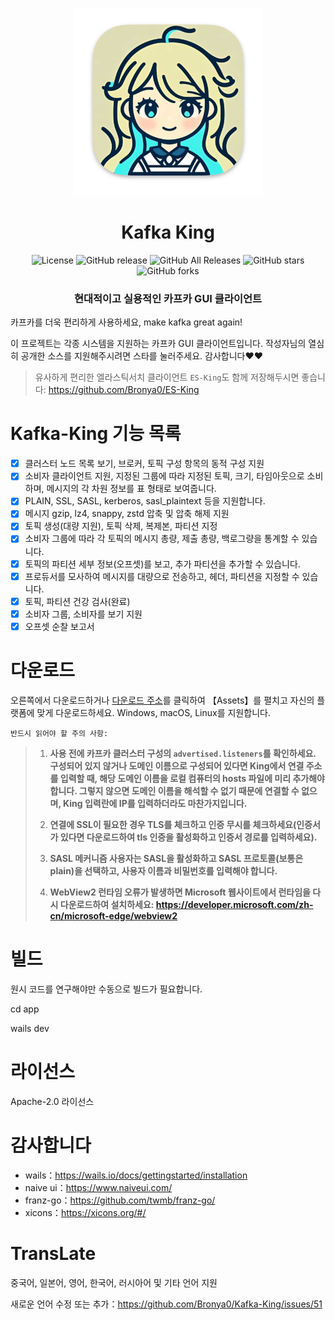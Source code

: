 <p align="center">
  <img src="../../app/build/appicon.png" width="300" alt="图片标题">
</p>
<h1 align="center">Kafka King </h1>


<div align="center">

![License](https://img.shields.io/github/license/Bronya0/Kafka-King)
![GitHub release](https://img.shields.io/github/release/Bronya0/Kafka-King)
![GitHub All Releases](https://img.shields.io/github/downloads/Bronya0/Kafka-King/total)
![GitHub stars](https://img.shields.io/github/stars/Bronya0/Kafka-King)
![GitHub forks](https://img.shields.io/github/forks/Bronya0/Kafka-King.svg?style=flat-square)

<h3 align="center">현대적이고 실용적인 카프카 GUI 클라이언트 </h3>

<strong></strong>
</div>

카프카를 더욱 편리하게 사용하세요, make kafka great again!

이 프로젝트는 각종 시스템을 지원하는 카프카 GUI 클라이언트입니다. 작성자님의 열심히 공개한 소스를 지원해주시려면 스타를 눌러주세요. 감사합니다❤❤

> 유사하게 편리한 엘라스틱서치 클라이언트 `ES-King`도 함께 저장해두시면 좋습니다: https://github.com/Bronya0/ES-King





# Kafka-King 기능 목록
- [x] 클러스터 노드 목록 보기, 브로커, 토픽 구성 항목의 동적 구성 지원
- [x] 소비자 클라이언트 지원, 지정된 그룹에 따라 지정된 토픽, 크기, 타임아웃으로 소비하며, 메시지의 각 차원 정보를 표 형태로 보여줍니다.
- [x] PLAIN, SSL, SASL, kerberos, sasl_plaintext 등을 지원합니다.
- [x] 메시지 gzip, lz4, snappy, zstd 압축 및 압축 해제 지원
- [x] 토픽 생성(대량 지원), 토픽 삭제, 복제본, 파티션 지정
- [x] 소비자 그룹에 따라 각 토픽의 메시지 총량, 제출 총량, 백로그량을 통계할 수 있습니다.
- [x] 토픽의 파티션 세부 정보(오프셋)를 보고, 추가 파티션을 추가할 수 있습니다.
- [x] 프로듀서를 모사하여 메시지를 대량으로 전송하고, 헤더, 파티션을 지정할 수 있습니다.
- [x] 토픽, 파티션 건강 검사(완료)
- [x] 소비자 그룹, 소비자를 보기 지원
- [x] 오프셋 순찰 보고서

# 다운로드
오른쪽에서 다운로드하거나 [다운로드 주소](https://github.com/Bronya0/Kafka-King/releases)를 클릭하여 【Assets】를 펼치고 자신의 플랫폼에 맞게 다운로드하세요. Windows, macOS, Linux를 지원합니다.

`반드시 읽어야 할 주의 사항:`

> 1. **사용 전에 카프카 클러스터 구성의 `advertised.listeners`를 확인하세요. 구성되어 있지 않거나 도메인 이름으로 구성되어 있다면 King에서 연결 주소를 입력할 때, 해당 도메인 이름을 로컬 컴퓨터의 hosts 파일에 미리 추가해야 합니다. 그렇지 않으면 도메인 이름을 해석할 수 없기 때문에 연결할 수 없으며, King 입력란에 IP를 입력하더라도 마찬가지입니다.**
>
> 2. **연결에 SSL이 필요한 경우 TLS를 체크하고 인증 무시를 체크하세요(인증서가 있다면 다운로드하여 tls 인증을 활성화하고 인증서 경로를 입력하세요).**
>
> 3. **SASL 메커니즘 사용자는 SASL을 활성화하고 SASL 프로토콜(보통은 plain)을 선택하고, 사용자 이름과 비밀번호를 입력해야 합니다.**
>
> 4. **WebView2 런타임 오류가 발생하면 Microsoft 웹사이트에서 런타임을 다시 다운로드하여 설치하세요: https://developer.microsoft.com/zh-cn/microsoft-edge/webview2**



# 빌드
원시 코드를 연구해야만 수동으로 빌드가 필요합니다.

cd app

wails dev


# 라이선스
Apache-2.0 라이선스

# 감사합니다
- wails：https://wails.io/docs/gettingstarted/installation
- naive ui：https://www.naiveui.com/
- franz-go：https://github.com/twmb/franz-go/
- xicons：https://xicons.org/#/

# TransLate
중국어, 일본어, 영어, 한국어, 러시아어 및 기타 언어 지원

새로운 언어 수정 또는 추가：https://github.com/Bronya0/Kafka-King/issues/51
